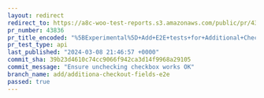 ```yaml
---
layout: redirect
redirect_to: https://a8c-woo-test-reports.s3.amazonaws.com/public/pr/43836/api/index.html
pr_number: 43836
pr_title_encoded: "%5BExperimental%5D+Add+E2E+tests+for+Additional+Checkout+Fields"
pr_test_type: api
last_published: "2024-03-08 21:46:57 +0000"
commit_sha: 39b23d4610c74cc9066f942ca3d14f9968a29105
commit_message: "Ensure unchecking checkbox works OK"
branch_name: add/additiona-checkout-fields-e2e
passed: true
---
```

